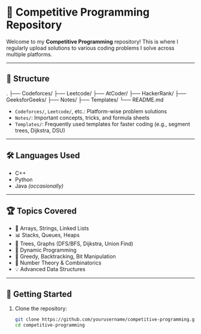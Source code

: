 # 🧠 Competitive Programming Repository

Welcome to my **Competitive Programming** repository! This is where I regularly upload solutions to various coding problems I solve across multiple platforms.

---

## 📂 Structure

.
├── Codeforces/
├── Leetcode/
├── AtCoder/
├── HackerRank/
├── GeeksforGeeks/
├── Notes/
├── Templates/
└── README.md


- `Codeforces/`, `Leetcode/`, etc.: Platform-wise problem solutions
- `Notes/`: Important concepts, tricks, and formula sheets
- `Templates/`: Frequently used templates for faster coding (e.g., segment trees, Dijkstra, DSU)

---

## 🛠 Languages Used

- C++
- Python
- Java *(occasionally)*

---

## 🏆 Topics Covered

- 🔁 Arrays, Strings, Linked Lists
- 📊 Stacks, Queues, Heaps
- 🌲 Trees, Graphs (DFS/BFS, Dijkstra, Union Find)
- 📐 Dynamic Programming
- 🧠 Greedy, Backtracking, Bit Manipulation
- 🎯 Number Theory & Combinatorics
- 💡 Advanced Data Structures

---

## 🚀 Getting Started

1. Clone the repository:
   ```bash
   git clone https://github.com/yourusername/competitive-programming.git
   cd competitive-programming
